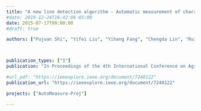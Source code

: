 ```yaml
---
title: "A new line detection algorithm - Automatic measurement of character parameter of rapeseed plant by LSD"
#date: 2019-12-24T16:42:06-05:00
date: 2015-07-17T00:00:00
#draft: true

authors: ["Pujuan Shi", "Yifei Liu", "Yihang Fang", "Chengda Lin", "Ruifang Zhai"]



publication_types: ["1"]
publication: "In Proceedings of the 4th International Conference on Agro-Geoinformatics (Agro-geoinformatics), Istanbul, Turkey. (Oral)"

#url_pdf: "https://ieeexplore.ieee.org/document/7248122"
publication_url: "https://ieeexplore.ieee.org/document/7248122"

projects: ["AutoMeasure-Proj"]

---
```


